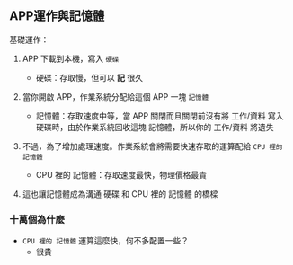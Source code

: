 ## APP運作與記憶體

基礎運作：

1. APP 下載到本機，寫入 `硬碟`
   * 硬碟：存取慢，但可以 **記** 很久

2. 當你開啟 APP，作業系統分配給這個 APP 一塊 `記憶體`
   * 記憶體：存取速度中等，當 APP 關閉而且關閉前沒有將 工作/資料 寫入 硬碟時，由於作業系統回收這塊 記憶體，所以你的 工作/資料 將遺失

3. 不過，為了增加處理速度。作業系統會將需要快速存取的運算配給 `CPU 裡的 記憶體`
   * CPU 裡的 記憶體：存取速度最快，物理價格最貴

4. 這也讓記憶體成為溝通 硬碟 和 CPU 裡的 記憶體 的橋樑

### 十萬個為什麼

* `CPU 裡的 記憶體` 運算這麼快，何不多配置一些？
  * 很貴